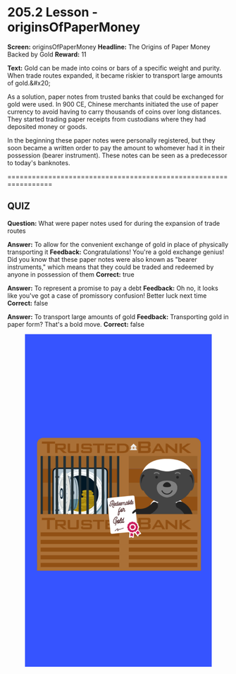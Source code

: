 # 205.2 Lesson - originsOfPaperMoney

**Screen:** originsOfPaperMoney
**Headline:** The Origins of Paper Money Backed by Gold
**Reward:** 11

**Text:** Gold can be made into coins or bars of a specific weight and purity. When trade routes expanded, it became riskier to transport large amounts of gold.&amp;#x20;

As a solution, paper notes from trusted banks that could be exchanged for gold were used. In 900 CE, Chinese merchants initiated the use of paper currency to avoid having to carry thousands of coins over long distances. They started trading paper receipts from custodians where they had deposited money or goods.

In the beginning these paper notes were personally registered, but they soon became a written order to pay the amount to whomever had it in their possession (bearer instrument). These notes can be seen as a predecessor to today&#x27;s banknotes.


=================================================================

## QUIZ

**Question:** What were paper notes used for during the expansion of trade routes

**Answer:** To allow for the convenient exchange of gold in place of physically transporting it
**Feedback:** Congratulations! You&#x27;re a gold exchange genius! Did you know that these paper notes were also known as &quot;bearer instruments,&quot; which means that they could be traded and redeemed by anyone in possession of them
**Correct:** true

**Answer:** To represent a promise to pay a debt
**Feedback:** Oh no, it looks like you&#x27;ve got a case of promissory confusion! Better luck next time
**Correct:** false

**Answer:** To transport large amounts of gold
**Feedback:** Transporting gold in paper form? That&#x27;s a bold move.
**Correct:** false


<figure><img src="../.gitbook/assets/205-02.png" alt=""><figcaption></figcaption></figure>

